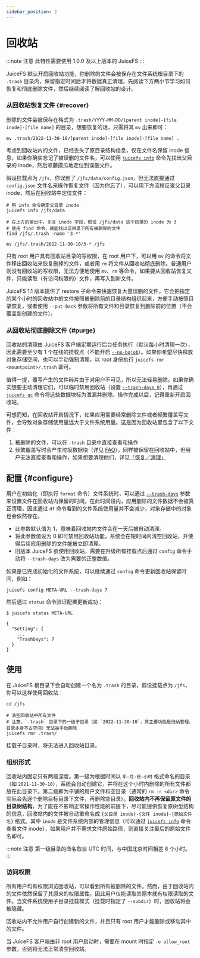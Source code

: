 ```yaml
---
sidebar_position: 2
---
```


# 回收站

:::note 注意
此特性需要使用 1.0.0 及以上版本的 JuiceFS
:::

JuiceFS 默认开启回收站功能，你删除的文件会被保存在文件系统根目录下的 `.trash` 目录内，保留指定时间后才将数据真正清理。先阅读下方两小节学习如何恢复和彻底删除文件，然后继续阅读了解回收站的设计。

### 从回收站恢复文件 {#recover}

删除的文件会被保存在格式为 `.trash/YYYY-MM-DD/[parent inode]-[file inode]-[file name]` 的目录，想要恢复的话，只需将其 `mv` 出来即可：

```shells
mv .trash/2022-11-30-10/[parent inode]-[file inode]-[file name] .
```

考虑到回收站内的文件，已经丢失了原目录结构信息，仅在文件名保留 inode 信息，如果你确实忘记了被误删的文件名，可以使用 [`juicefs info`](../reference/command_reference.md#info) 命令先找出父目录的 inode，然后顺藤摸瓜地定位到误删文件。

假设挂载点为 `/jfs`，你误删了 `/jfs/data/config.json`，但无法直接通过 `config.json` 文件名来操作恢复文件（因为你忘了），可以用下方流程反查父目录 inode，然后在回收站中定位文件：

```shell
# 用 info 命令确定父目录 inode
juicefs info /jfs/data

# 在上方的输出中，关注 inode 字段，假设 /jfs/data 这个目录的 inode 为 3
# 使用 find 命令，就能找出该目录下所有被删除的文件
find /jfs/.trash -name '3-*'

mv /jfs/.trash/2022-11-30-10/3-* /jfs
```

只有 root 用户具有回收站目录的写权限，在 root 用户下，可以用 `mv` 的命令将文件移出回收站来恢复删掉的文件，或者用 `rm` 将文件从回收站彻底删除。普通用户则没有回收站的写权限，无法方便地使用 `mv`、`rm` 等命令，如果要从回收站恢复文件，只能读取（有访问权限的）文件，再写入到新文件。

JuiceFS 1.1 版本提供了 restore 子命令来快速恢复大量误删的文件，它会把指定的某个小时的回收站中的文件按照被删除前的目录结构组织起来，方便手动按照目录恢复，或者使用 `--put-back` 参数将所有文件和目录恢复到删除前的位置（不会覆盖新创建的文件）。

### 从回收站彻底删除文件 {#purge}

回收站的清理由 JuiceFS 客户端定期运行后台任务执行（默认每小时清理一次），因此需要至少有 1 个在线的挂载点（不能开启 [`--no-bgjob`](../reference/command_reference.md#mount)）。如果你希望尽快释放对象存储空间，也可以手动强制清理，以 root 身份执行 `juicefs rmr <mountpoint>/.trash` 即可。

值得一提，覆写产生的文件碎片由于对用户不可见，所以无法轻易删除。如果你确实想要主动清理它们，可以临时禁用回收站（设置 [`--trash-days 0`](#configure)），再通过 [`juicefs gc`](../reference/command_reference.md#gc) 命令将这些数据块标为泄漏并删除。操作完成以后，记得重新开启回收站。


可想而知，在回收站开启情况下，如果应用需要经常删除文件或者频繁覆盖写文件，会导致对象存储使用量远大于文件系统用量。这是因为回收站里包含了以下文件：

1. 被删除的文件，可以在 `.trash` 目录中直接查看和操作
1. 频繁覆盖写时会产生垃圾数据块（详见 [FAQ](../faq.md#random-write)），同样被保留在回收站中，但用户无法直接查看和操作，如果想要清理他们，详见[「恢复／清理」](#recover-purge)

## 配置 {#configure}

用户在初始化（即执行 `format` 命令）文件系统时，可以通过 [`--trash-days`](../reference/command_reference.md#format) 参数来设置文件在回收站内保留的时间。在此时间段内，应用删除的文件数据不会被真正清理，因此通过 `df` 命令看到的文件系统使用量并不会减少，对象存储中的对象也会依然存在。

- 此参数默认值为 1，意味着回收站内文件会在一天后被自动清理。
- 将此参数值设为 0 即可禁用回收站功能，系统会在短时间内清空回收站，并使得后续应用删除的文件能被立即清理。
- 旧版本 JuiceFS 欲使用回收站，需要在升级所有挂载点后通过 `config` 命令手动将 `--trash-days` 改为需要的正整数值。

如果是已完成初始化的文件系统，可以继续通过 `config` 命令更新回收站保留时间，例如：

```shell
juicefs config META-URL --trash-days 7
```

然后通过 `status` 命令验证配置更新成功：

```shell
$ juicefs status META-URL

{
  "Setting": {
    ...
    "TrashDays": 7
  }
}
```

## 使用

在 JuiceFS 根目录下会自动创建一个名为 `.trash` 的目录，假设挂载点为 `/jfs`，你可以这样使用回收站：

```shell
cd /jfs

# 清空回收站中所有文件
# 注意，`.trash` 目录下的一级子目录（如 `2022-11-30-10`，其主要功能是归纳管理，目录本身不占空间）无法被手动删除
juicefs rmr .trash/

```

挂载子目录时，将无法进入回收站目录。

### 组织形式

回收站内固定只有两级深度。第一级为根据时间以 `年-月-日-小时` 格式命名的目录（如 `2021-11-30-10`），系统会自动创建它，并将在这个小时内删除的所有文件都放在此目录下。第二级即为平铺的用户文件和空目录（通常的 `rm -r <dir>` 命令实际会先逐个删除目标目录下文件，再删除空目录）。**回收站内不再保留原文件的目录树结构**，为了能在不影响正常操作性能的前提下，尽可能提供恢复原树型结构的信息，回收站内的文件被自动重命名成 `{父目录 inode}-{文件 inode}-{原始文件名}` 格式。其中 `inode` 是文件系统内部的管理信息（可以通过 [`juicefs info`](../reference/command_reference.md#info) 命令查看文件 inode），如果用户并不需求文件原始路径，则直接关注最后的原始文件名即可。

:::note 注意
第一级目录的命名取自 UTC 时间，与中国北京时间相差 8 个小时。
:::

### 访问权限

所有用户均有权限浏览回收站，可以看到所有被删除的文件。然而，由于回收站内的文件依然保留了其原来的权限属性，因此用户仅能读取其原本就有权限读取的文件。当文件系统使用子目录挂载模式（挂载时指定了 `--subdir`）时，回收站将会被隐藏。

回收站内不允许用户自行创建新的文件，并且只有 root 用户才能删除或移动其中的文件。

当 JuiceFS 客户端由非 root 用户启动时，需要在 mount 时指定 `-o allow_root` 参数，否则将无法正常清空回收站。
